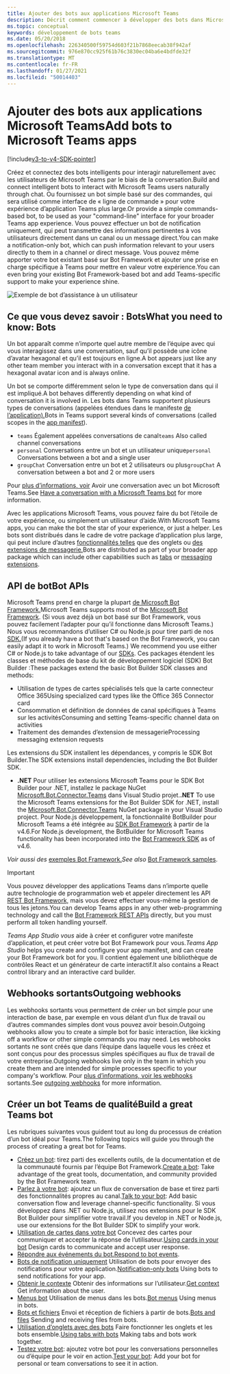 ```yaml
---
title: Ajouter des bots aux applications Microsoft Teams
description: Décrit comment commencer à développer des bots dans Microsoft Teams
ms.topic: conceptual
keywords: développement de bots teams
ms.date: 05/20/2018
ms.openlocfilehash: 226340500f59754d603f21b7868eecab38f942af
ms.sourcegitcommit: 976e870cc925f61b76c3830ec04ba6e4bdfde32f
ms.translationtype: MT
ms.contentlocale: fr-FR
ms.lasthandoff: 01/27/2021
ms.locfileid: "50014403"
---
```

# <a name="add-bots-to-microsoft-teams-apps"></a><span data-ttu-id="b4449-104">Ajouter des bots aux applications Microsoft Teams</span><span class="sxs-lookup"><span data-stu-id="b4449-104">Add bots to Microsoft Teams apps</span></span>

[!include[v3-to-v4-SDK-pointer](~/includes/v3-to-v4-pointer-bots.md)]

<span data-ttu-id="b4449-105">Créez et connectez des bots intelligents pour interagir naturellement avec les utilisateurs de Microsoft Teams par le biais de la conversation.</span><span class="sxs-lookup"><span data-stu-id="b4449-105">Build and connect intelligent bots to interact with Microsoft Teams users naturally through chat.</span></span> <span data-ttu-id="b4449-106">Ou fournissez un bot simple basé sur des commandes, qui sera utilisé comme interface de « ligne de commande » pour votre expérience d’application Teams plus large.</span><span class="sxs-lookup"><span data-stu-id="b4449-106">Or provide a simple commands-based bot, to be used as your "command-line" interface for your broader Teams app experience.</span></span> <span data-ttu-id="b4449-107">Vous pouvez effectuer un bot de notification uniquement, qui peut transmettre des informations pertinentes à vos utilisateurs directement dans un canal ou un message direct.</span><span class="sxs-lookup"><span data-stu-id="b4449-107">You can make a notification-only bot, which can push information relevant to your users directly to them in a channel or direct message.</span></span> <span data-ttu-id="b4449-108">Vous pouvez même apporter votre bot existant basé sur Bot Framework et ajouter une prise en charge spécifique à Teams pour mettre en valeur votre expérience.</span><span class="sxs-lookup"><span data-stu-id="b4449-108">You can even bring your existing Bot Framework-based bot and add Teams-specific support to make your experience shine.</span></span>

![Exemple de bot d’assistance à un utilisateur](~/assets/images/bot_example.png)

## <a name="what-you-need-to-know-bots"></a><span data-ttu-id="b4449-110">Ce que vous devez savoir : Bots</span><span class="sxs-lookup"><span data-stu-id="b4449-110">What you need to know: Bots</span></span>

<span data-ttu-id="b4449-111">Un bot apparaît comme n’importe quel autre membre de l’équipe avec qui vous interagissez dans une conversation, sauf qu’il possède une icône d’avatar hexagonal et qu’il est toujours en ligne.</span><span class="sxs-lookup"><span data-stu-id="b4449-111">A bot appears just like any other team member you interact with in a conversation except that it has a hexagonal avatar icon and is always online.</span></span>

<span data-ttu-id="b4449-112">Un bot se comporte différemment selon le type de conversation dans qui il est impliqué.</span><span class="sxs-lookup"><span data-stu-id="b4449-112">A bot behaves differently depending on what kind of conversation it is involved in.</span></span> <span data-ttu-id="b4449-113">Les bots dans Teams supportent plusieurs types de conversations (appelées étendues dans le manifeste [de l’application).](~/resources/schema/manifest-schema.md)</span><span class="sxs-lookup"><span data-stu-id="b4449-113">Bots in Teams support several kinds of conversations (called scopes in the [app manifest](~/resources/schema/manifest-schema.md)).</span></span>

* <span data-ttu-id="b4449-114">`teams` Également appelées conversations de canal</span><span class="sxs-lookup"><span data-stu-id="b4449-114">`teams` Also called channel conversations</span></span>
* <span data-ttu-id="b4449-115">`personal` Conversations entre un bot et un utilisateur unique</span><span class="sxs-lookup"><span data-stu-id="b4449-115">`personal` Conversations between a bot and a single user</span></span>
* <span data-ttu-id="b4449-116">`groupChat` Conversation entre un bot et 2 utilisateurs ou plus</span><span class="sxs-lookup"><span data-stu-id="b4449-116">`groupChat` A conversation between a bot and 2 or more users</span></span>

<span data-ttu-id="b4449-117">Pour [plus d’informations, voir](~/resources/bot-v3/bot-conversations/bots-conversations.md) Avoir une conversation avec un bot Microsoft Teams.</span><span class="sxs-lookup"><span data-stu-id="b4449-117">See [Have a conversation with a Microsoft Teams bot](~/resources/bot-v3/bot-conversations/bots-conversations.md) for more information.</span></span>

<span data-ttu-id="b4449-118">Avec les applications Microsoft Teams, vous pouvez faire du bot l’étoile de votre expérience, ou simplement un utilisateur d’aide.</span><span class="sxs-lookup"><span data-stu-id="b4449-118">With Microsoft Teams apps, you can make the bot the star of your experience, or just a helper.</span></span> <span data-ttu-id="b4449-119">Les bots sont distribués dans le cadre de votre package d’application plus large, qui peut inclure d’autres [fonctionnalités telles](~/tabs/what-are-tabs.md) que des onglets ou [des extensions de messagerie.](~/messaging-extensions/what-are-messaging-extensions.md)</span><span class="sxs-lookup"><span data-stu-id="b4449-119">Bots are distributed as part of your broader app package which can include other capabilities such as [tabs](~/tabs/what-are-tabs.md) or [messaging extensions](~/messaging-extensions/what-are-messaging-extensions.md).</span></span>

## <a name="bot-apis"></a><span data-ttu-id="b4449-120">API de bot</span><span class="sxs-lookup"><span data-stu-id="b4449-120">Bot APIs</span></span>

<span data-ttu-id="b4449-121">Microsoft Teams prend en charge la plupart [de Microsoft Bot Framework.](https://dev.botframework.com/)</span><span class="sxs-lookup"><span data-stu-id="b4449-121">Microsoft Teams supports most of the [Microsoft Bot Framework](https://dev.botframework.com/).</span></span> <span data-ttu-id="b4449-122">(Si vous avez déjà un bot basé sur Bot Framework, vous pouvez facilement l’adapter pour qu’il fonctionne dans Microsoft Teams.) Nous vous recommandons d’utiliser C# ou Node.js pour tirer parti de nos [SDK.](/microsoftteams/platform/#pivot=sdk-tools)</span><span class="sxs-lookup"><span data-stu-id="b4449-122">(If you already have a bot that's based on the Bot Framework, you can easily adapt it to work in Microsoft Teams.) We recommend you use either C# or Node.js to take advantage of our [SDKs](/microsoftteams/platform/#pivot=sdk-tools).</span></span> <span data-ttu-id="b4449-123">Ces packages étendent les classes et méthodes de base du kit de développement logiciel (SDK) Bot Builder :</span><span class="sxs-lookup"><span data-stu-id="b4449-123">These packages extend the basic Bot Builder SDK classes and methods:</span></span>

* <span data-ttu-id="b4449-124">Utilisation de types de cartes spécialisés tels que la carte connecteur Office 365</span><span class="sxs-lookup"><span data-stu-id="b4449-124">Using specialized card types like the Office 365 Connector card</span></span>
* <span data-ttu-id="b4449-125">Consommation et définition de données de canal spécifiques à Teams sur les activités</span><span class="sxs-lookup"><span data-stu-id="b4449-125">Consuming and setting Teams-specific channel data on activities</span></span>
* <span data-ttu-id="b4449-126">Traitement des demandes d’extension de messagerie</span><span class="sxs-lookup"><span data-stu-id="b4449-126">Processing messaging extension requests</span></span>

<span data-ttu-id="b4449-127">Les extensions du SDK installent les dépendances, y compris le SDK Bot Builder.</span><span class="sxs-lookup"><span data-stu-id="b4449-127">The SDK extensions install dependencies, including the Bot Builder SDK.</span></span>

* <span data-ttu-id="b4449-128">**.NET** Pour utiliser les extensions Microsoft Teams pour le SDK Bot Builder pour .NET, installez le package NuGet [Microsoft.Bot.Connector.Teams](https://www.nuget.org/packages/Microsoft.Bot.Connector.Teams) dans Visual Studio projet.</span><span class="sxs-lookup"><span data-stu-id="b4449-128">**.NET** To use the Microsoft Teams extensions for the Bot Builder SDK for .NET, install the [Microsoft.Bot.Connector.Teams](https://www.nuget.org/packages/Microsoft.Bot.Connector.Teams) NuGet package in your Visual Studio project.</span></span> <span data-ttu-id="b4449-129">Pour Node.js développement, la fonctionnalité BotBuilder pour Microsoft Teams a été intégrée au [SDK Bot Framework](https://github.com/microsoft/botframework-sdk) à partir de la v4.6.</span><span class="sxs-lookup"><span data-stu-id="b4449-129">For Node.js development, the BotBuilder for Microsoft Teams functionality has been incorporated into the [Bot Framework SDK](https://github.com/microsoft/botframework-sdk) as of v4.6.</span></span>

<span data-ttu-id="b4449-130">*Voir aussi des* [exemples Bot Framework.](https://github.com/Microsoft/BotBuilder-Samples/blob/master/README.md)</span><span class="sxs-lookup"><span data-stu-id="b4449-130">*See also* [Bot Framework samples](https://github.com/Microsoft/BotBuilder-Samples/blob/master/README.md).</span></span>

> [!IMPORTANT]
> <span data-ttu-id="b4449-131">Vous pouvez développer des applications Teams dans n’importe quelle autre technologie de programmation web et appeler directement les API [REST Bot Framework,](/bot-framework/rest-api/bot-framework-rest-overview) mais vous devez effectuer vous-même la gestion de tous les jetons.</span><span class="sxs-lookup"><span data-stu-id="b4449-131">You can develop Teams apps in any other web-programming technology and call the [Bot Framework REST APIs](/bot-framework/rest-api/bot-framework-rest-overview) directly, but you must perform all token handling yourself.</span></span>

<span data-ttu-id="b4449-132">*Teams App Studio vous* aide à créer et configurer votre manifeste d’application, et peut créer votre bot Bot Framework pour vous.</span><span class="sxs-lookup"><span data-stu-id="b4449-132">*Teams App Studio* helps you create and configure your app manifest, and can create your Bot Framework bot for you.</span></span> <span data-ttu-id="b4449-133">Il contient également une bibliothèque de contrôles React et un générateur de carte interactif.</span><span class="sxs-lookup"><span data-stu-id="b4449-133">It also contains a React control library and an interactive card builder.</span></span>

## <a name="outgoing-webhooks"></a><span data-ttu-id="b4449-134">Webhooks sortants</span><span class="sxs-lookup"><span data-stu-id="b4449-134">Outgoing webhooks</span></span>

<span data-ttu-id="b4449-135">Les webhooks sortants vous permettent de créer un bot simple pour une interaction de base, par exemple en vous délant d’un flux de travail ou d’autres commandes simples dont vous pouvez avoir besoin.</span><span class="sxs-lookup"><span data-stu-id="b4449-135">Outgoing webhooks allow you to create a simple bot for basic interaction, like kicking off a workflow or other simple commands you may need.</span></span> <span data-ttu-id="b4449-136">Les webhooks sortants ne sont créés que dans l’équipe dans laquelle vous les créez et sont conçus pour des processus simples spécifiques au flux de travail de votre entreprise.</span><span class="sxs-lookup"><span data-stu-id="b4449-136">Outgoing webhooks live only in the team in which you create them and are intended for simple processes specific to your company's workflow.</span></span> <span data-ttu-id="b4449-137">Pour [plus d’informations, voir les webhooks](~/webhooks-and-connectors/how-to/add-outgoing-webhook.md) sortants.</span><span class="sxs-lookup"><span data-stu-id="b4449-137">See [outgoing webhooks](~/webhooks-and-connectors/how-to/add-outgoing-webhook.md) for more information.</span></span>

## <a name="build-a-great-teams-bot"></a><span data-ttu-id="b4449-138">Créer un bot Teams de qualité</span><span class="sxs-lookup"><span data-stu-id="b4449-138">Build a great Teams bot</span></span>

<span data-ttu-id="b4449-139">Les rubriques suivantes vous guident tout au long du processus de création d’un bot idéal pour Teams.</span><span class="sxs-lookup"><span data-stu-id="b4449-139">The following topics will guide you through the process of creating a great bot for Teams.</span></span>

* <span data-ttu-id="b4449-140">[Créez un bot](~/resources/bot-v3/bots-create.md): tirez parti des excellents outils, de la documentation et de la communauté fournis par l’équipe Bot Framework.</span><span class="sxs-lookup"><span data-stu-id="b4449-140">[Create a bot](~/resources/bot-v3/bots-create.md): Take advantage of the great tools, documentation, and community provided by the Bot Framework team.</span></span>
* <span data-ttu-id="b4449-141">[Parlez à votre bot](~/resources/bot-v3/bot-conversations/bots-conversations.md): ajoutez un flux de conversation de base et tirez parti des fonctionnalités propres au canal.</span><span class="sxs-lookup"><span data-stu-id="b4449-141">[Talk to your bot](~/resources/bot-v3/bot-conversations/bots-conversations.md): Add basic conversation flow and leverage channel-specific functionality.</span></span> <span data-ttu-id="b4449-142">Si vous développez dans .NET ou Node.js, utilisez nos extensions pour le SDK Bot Builder pour simplifier votre travail.</span><span class="sxs-lookup"><span data-stu-id="b4449-142">If you develop in .NET or Node.js, use our extensions for the Bot Builder SDK to simplify your work.</span></span>
* <span data-ttu-id="b4449-143">[Utilisation de cartes dans votre bot](~/resources/bot-v3/bots-cards.md) Concevez des cartes pour communiquer et accepter la réponse de l’utilisateur.</span><span class="sxs-lookup"><span data-stu-id="b4449-143">[Using cards in your bot](~/resources/bot-v3/bots-cards.md) Design cards to communicate and accept user response.</span></span>
* <span data-ttu-id="b4449-144">[Répondre aux événements du bot.](~/resources/bot-v3/bots-notifications.md)</span><span class="sxs-lookup"><span data-stu-id="b4449-144">[Respond to bot events](~/resources/bot-v3/bots-notifications.md).</span></span>
* <span data-ttu-id="b4449-145">[Bots de notification uniquement](~/resources/bot-v3/bots-notification-only.md) Utilisation de bots pour envoyer des notifications pour votre application.</span><span class="sxs-lookup"><span data-stu-id="b4449-145">[Notification-only bots](~/resources/bot-v3/bots-notification-only.md) Using bots to send notifications for your app.</span></span>
* <span data-ttu-id="b4449-146">[Obtenir le contexte](~/resources/bot-v3/bots-context.md) Obtenir des informations sur l’utilisateur.</span><span class="sxs-lookup"><span data-stu-id="b4449-146">[Get context](~/resources/bot-v3/bots-context.md) Get information about the user.</span></span>
* <span data-ttu-id="b4449-147">[Menus bot](~/resources/bot-v3/bots-menus.md) Utilisation de menus dans les bots.</span><span class="sxs-lookup"><span data-stu-id="b4449-147">[Bot menus](~/resources/bot-v3/bots-menus.md) Using menus in bots.</span></span>
* <span data-ttu-id="b4449-148">[Bots et fichiers](~/resources/bot-v3/bots-files.md) Envoi et réception de fichiers à partir de bots.</span><span class="sxs-lookup"><span data-stu-id="b4449-148">[Bots and files](~/resources/bot-v3/bots-files.md) Sending and receiving files from bots.</span></span>
* <span data-ttu-id="b4449-149">[Utilisation d’onglets avec des bots](~/resources/bot-v3/bots-with-tabs.md) Faire fonctionner les onglets et les bots ensemble.</span><span class="sxs-lookup"><span data-stu-id="b4449-149">[Using tabs with bots](~/resources/bot-v3/bots-with-tabs.md) Making tabs and bots work together.</span></span>
* <span data-ttu-id="b4449-150">[Testez votre bot](~/resources/bot-v3/bots-test.md): ajoutez votre bot pour les conversations personnelles ou d’équipe pour le voir en action.</span><span class="sxs-lookup"><span data-stu-id="b4449-150">[Test your bot](~/resources/bot-v3/bots-test.md): Add your bot for personal or team conversations to see it in action.</span></span>
